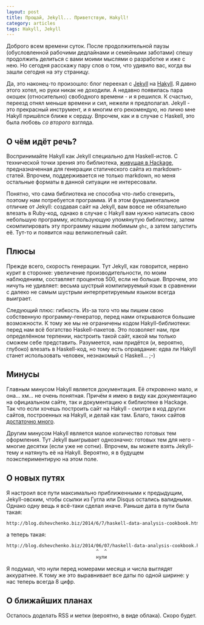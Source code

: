 ```yaml
---
layout: post
title: Прощай, Jekyll... Приветствую, Hakyll!
category: articles
tags: Hakyll, Jekyll
---
```


Доброго всем времени суток. После продолжительной паузы (обусловленной рабочими дедлайнами и семейными заботами) спешу продолжить делиться с вами моими мыслями о разработке и иже с нею. Но сегодня расскажу пару слов о том, что удивило вас, когда вы зашли сегодня на эту страницу.

Да, это наконец-то произошло: блог переехал с [Jekyll](http://jekyllrb.com) на [Hakyll](http://jaspervdj.be/hakyll/). Я давно этого хотел, но руки никак не доходили. А недавно появилась пара окошек (относительно) свободного времени - и я решился. К счастью, переезд отнял меньше времени и сил, нежели я предполагал. Jekyll - это прекрасный инструмент, и я многим его рекомендую, но лично мне Hakyll пришёлся ближе к сердцу. Впрочем, как и в случае с Haskell, это была любовь *со второго* взгляда.

## О чём идёт речь?

Воспринимайте Hakyll как Jekyll специально для Haskell-истов. С технической точки зрения это библиотека, [живущая в Hackage](https://hackage.haskell.org/package/hakyll), предназначенная для генерации статического сайта из markdown-статей. Впрочем, поддерживается не только markdown, но меня остальные форматы в данной ситуации не интересовали.

Понятно, что сама библиотека не способна что-либо сгенерить, поэтому нам потребуется программа. И в этом фундаментальное отличие от Jekyll: создавая сайт на Jekyll, вам вовсе не обязательно влезать в Ruby-код, однако в случае с Hakyll вам нужно написать свою небольшую программу, использующую упомянутую библиотеку, затем скомпилировать эту программу нашим любимым `ghc`, а затем запустить её. Тут-то и появится наш великолепный сайт.

## Плюсы

Прежде всего, скорость генерации. Тут Jekyll, как говорится, нервно курит в сторонке: увеличение производительности, по моим наблюдениям, составляет процентов 500, если не больше. Впрочем, это ничуть не удивляет: весьма шустрый компилируемый язык в сравнении с далеко не самым шустрым интерпретируемым языком всегда выиграет.

Следующий плюс: гибкость. Из-за того что мы пишем свою собственную программу-генератор, перед нами открываются большие возможности. К тому же мы не ограничены кодом Hakyll-библиотеки: перед нам всё богатство Haskell-пакетов. Это позволяет нам, при определённом терпении, настроить такой сайт, какой мы только сможем себе представить. Разумеется, нам придётся (и, вероятно, глубоко) влезать в Haskell-код, но тому есть оправдание: едва ли Hakyll станет использовать человек, незнакомый с Haskell... ;-)

## Минусы

Главным минусом Hakyll является документация. Её *откровенно* мало, и она... хм... не очень понятная. Причём я имею в виду как документацию на официальном сайте, так и документацию к библиотеке в Hackage. Так что если хочешь построить сайт на Hakyll - смотри в код других сайтов, построенных на Hakyll, и делай как там. Благо, таких сайтов [достаточно много](http://jaspervdj.be/hakyll/examples.html).

Другим минусом Hakyll является малое количество готовых тем оформления. Тут Jekyll выигрывает однозначно: готовых тем для него - многие десятки (если уже не сотни). Впрочем, вы можете взять Jekyll-тему и натянуть её на Hakyll. Вероятно, я в будущем поэкспериментирую на этом поле.

## О новых путях

Я настроил все пути максимально приближенными к предыдущим, Jekyll-овским, чтобы ссылки из Гугла или Disqus остались валидными. Однако одну вещь я всё-таки сделал иначе. Раньше дата в пути была такая:

```bash
http://blog.dshevchenko.biz/2014/6/7/haskell-data-analysis-cookbook.html
```

а теперь такая:

```bash
http://blog.dshevchenko.biz/2014/06/07/haskell-data-analysis-cookbook.html
                                 ^  ^
                                 нули
```

Я подумал, что нули перед номерами месяца и числа выглядят аккуратнее. К тому же это выравнивает все даты по одной ширине: у нас теперь всегда 8 цифр. 

## О ближайших планах

Осталось доделать RSS и метки (вероятно, в виде облака). Скоро будет.



